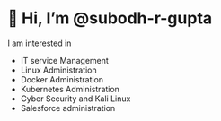 # 👋 Hi, I’m @subodh-r-gupta
I am interested in
- IT service Management
- Linux Administration
- Docker Administration
- Kubernetes Administration
- Cyber Security and Kali Linux
- Salesforce administration

